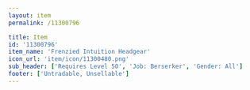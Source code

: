 ```yaml
---
layout: item
permalink: /11300796

title: Item
id: '11300796'
item_name: 'Frenzied Intuition Headgear'
icon_url: 'item/icon/11300480.png'
sub_header: ['Requires Level 50', 'Job: Berserker', 'Gender: All']
footer: ['Untradable, Unsellable']
---
```

